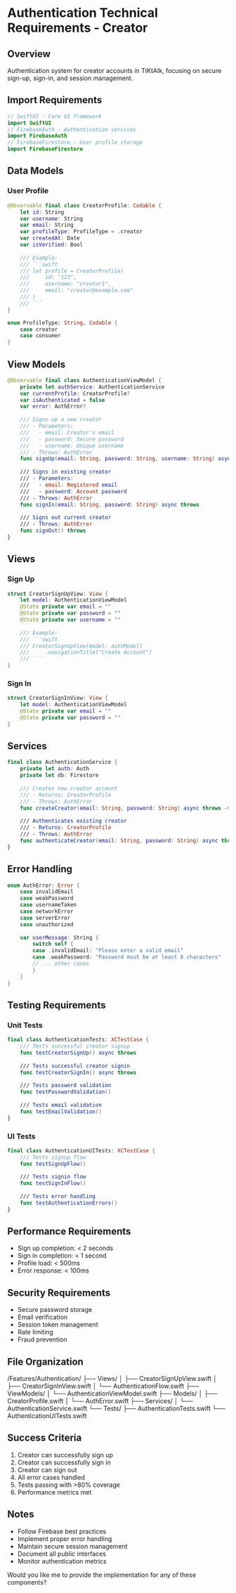

# Authentication Technical Requirements - Creator

## Overview
Authentication system for creator accounts in TIKtAIk, focusing on secure sign-up, sign-in, and session management.

## Import Requirements
```swift
// SwiftUI - Core UI framework
import SwiftUI
// FirebaseAuth - Authentication services
import FirebaseAuth
// FirebaseFirestore - User profile storage
import FirebaseFirestore
```

## Data Models

### User Profile
```swift
@Observable final class CreatorProfile: Codable {
    let id: String
    var username: String
    var email: String
    var profileType: ProfileType = .creator
    var createdAt: Date
    var isVerified: Bool
    
    /// Example:
    /// ```swift
    /// let profile = CreatorProfile(
    ///     id: "123",
    ///     username: "creator1",
    ///     email: "creator@example.com"
    /// )
    /// ```
}

enum ProfileType: String, Codable {
    case creator
    case consumer
}
```

## View Models

```swift
@Observable final class AuthenticationViewModel {
    private let authService: AuthenticationService
    var currentProfile: CreatorProfile?
    var isAuthenticated = false
    var error: AuthError?
    
    /// Signs up a new creator
    /// - Parameters:
    ///   - email: Creator's email
    ///   - password: Secure password
    ///   - username: Unique username
    /// - Throws: AuthError
    func signUp(email: String, password: String, username: String) async throws
    
    /// Signs in existing creator
    /// - Parameters:
    ///   - email: Registered email
    ///   - password: Account password
    /// - Throws: AuthError
    func signIn(email: String, password: String) async throws
    
    /// Signs out current creator
    /// - Throws: AuthError
    func signOut() throws
}
```

## Views

### Sign Up
```swift
struct CreatorSignUpView: View {
    let model: AuthenticationViewModel
    @State private var email = ""
    @State private var password = ""
    @State private var username = ""
    
    /// Example:
    /// ```swift
    /// CreatorSignUpView(model: authModel)
    ///     .navigationTitle("Create Account")
    /// ```
}
```

### Sign In
```swift
struct CreatorSignInView: View {
    let model: AuthenticationViewModel
    @State private var email = ""
    @State private var password = ""
}
```

## Services

```swift
final class AuthenticationService {
    private let auth: Auth
    private let db: Firestore
    
    /// Creates new creator account
    /// - Returns: CreatorProfile
    /// - Throws: AuthError
    func createCreator(email: String, password: String) async throws -> CreatorProfile
    
    /// Authenticates existing creator
    /// - Returns: CreatorProfile
    /// - Throws: AuthError
    func authenticateCreator(email: String, password: String) async throws -> CreatorProfile
}
```

## Error Handling

```swift
enum AuthError: Error {
    case invalidEmail
    case weakPassword
    case usernameTaken
    case networkError
    case serverError
    case unauthorized
    
    var userMessage: String {
        switch self {
        case .invalidEmail: "Please enter a valid email"
        case .weakPassword: "Password must be at least 8 characters"
        // ... other cases
        }
    }
}
```

## Testing Requirements

### Unit Tests
```swift
final class AuthenticationTests: XCTestCase {
    /// Tests successful creator signup
    func testCreatorSignUp() async throws
    
    /// Tests successful creator signin
    func testCreatorSignIn() async throws
    
    /// Tests password validation
    func testPasswordValidation()
    
    /// Tests email validation
    func testEmailValidation()
}
```

### UI Tests
```swift
final class AuthenticationUITests: XCTestCase {
    /// Tests signup flow
    func testSignUpFlow()
    
    /// Tests signin flow
    func testSignInFlow()
    
    /// Tests error handling
    func testAuthenticationErrors()
}
```

## Performance Requirements
- Sign up completion: < 2 seconds
- Sign in completion: < 1 second
- Profile load: < 500ms
- Error response: < 100ms

## Security Requirements
- Secure password storage
- Email verification
- Session token management
- Rate limiting
- Fraud prevention

## File Organization
/Features/Authentication/
├── Views/
│   ├── CreatorSignUpView.swift
│   ├── CreatorSignInView.swift
│   └── AuthenticationFlow.swift
├── ViewModels/
│   └── AuthenticationViewModel.swift
├── Models/
│   ├── CreatorProfile.swift
│   └── AuthError.swift
├── Services/
│   └── AuthenticationService.swift
└── Tests/
    ├── AuthenticationTests.swift
    └── AuthenticationUITests.swift

## Success Criteria
1. Creator can successfully sign up
2. Creator can successfully sign in
3. Creator can sign out
4. All error cases handled
5. Tests passing with >80% coverage
6. Performance metrics met

## Notes
- Follow Firebase best practices
- Implement proper error handling
- Maintain secure session management
- Document all public interfaces
- Monitor authentication metrics

Would you like me to provide the implementation for any of these components?
